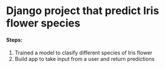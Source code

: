 # Django project that predict Iris flower species

#### Steps:
1. Trained a model to clasify different species of Iris flower
2. Build app to take input from a user and return predictions 
